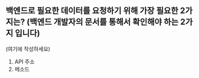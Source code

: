 ## 백엔드로 필요한 데이터를 요청하기 위해 가장 필요한 2가지는? (백엔드 개발자의 문서를 통해서 확인해야 하는 2가지 입니다)

(여기에 작성하세요)

1. API 주소
2. 메소드
